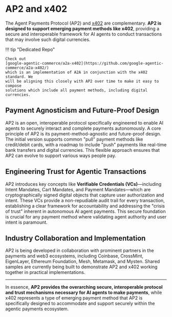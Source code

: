 # AP2 and x402

The Agent Payments Protocol (AP2) and [x402](https://www.x402.org/) are
complementary. **AP2 is designed to support emerging payment methods like
x402**, providing a secure and interoperable framework for AI agents to conduct
transactions that may involve such digital currencies.

<!-- prettier-ignore-start -->
!!! tip "Dedicated Repo"

    Check out
    [google-agentic-commerce/a2a-x402](https://github.com/google-agentic-commerce/a2a-x402/)
    which is an implementation of A2A in conjunction with the x402 standard. We
    will be aligning this closely with AP2 over time to make it easy to compose
    solutions which include all payment methods, including digital currencies.
<!-- prettier-ignore-end -->

## Payment Agnosticism and Future-Proof Design

AP2 is an open, interoperable protocol specifically engineered to enable AI
agents to securely interact and complete payments autonomously. A core principle
of AP2 is its payment-method-agnostic and future-proof design. The initial
version supports common "pull" payment methods like credit/debit cards, with a
roadmap to include "push" payments like real-time bank transfers and digital
currencies. This flexible approach ensures that AP2 can evolve to support
various ways people pay.

## Engineering Trust for Agentic Transactions

AP2 introduces key concepts like **Verifiable Credentials (VCs)**—including
Intent Mandates, Cart Mandates, and Payment Mandates—which are cryptographically
signed digital objects that capture user authorization and intent. These VCs
provide a non-repudiable audit trail for every transaction, establishing a clear
framework for accountability and addressing the "crisis of trust" inherent in
autonomous AI agent payments. This secure foundation is crucial for any payment
method where validating agent authority and user intent is paramount.

## Industry Collaboration and Implementation

AP2 is being developed in collaboration with prominent partners in the payments
and web3 ecosystems, including Coinbase, CrossMint, EigenLayer, Ethereum
Foundation, Mesh, Metamask, and Mysten. Shared samples are currently being built
to demonstrate AP2 and x402 working together in practical implementations.

---

In essence, **AP2 provides the overarching secure, interoperable protocol and
trust mechanisms necessary for AI agents to make payments**, while x402
represents a type of emerging payment method that AP2 is specifically designed
to accommodate and support securely within the agentic payments ecosystem.
